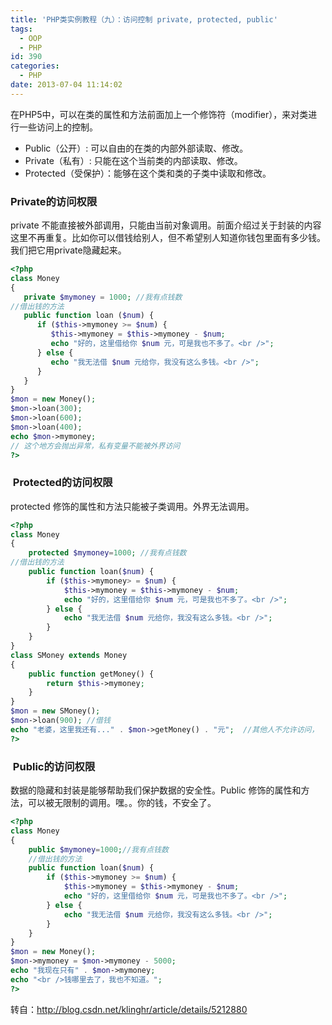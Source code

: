 ```yaml
---
title: 'PHP类实例教程（九）：访问控制 private, protected, public'
tags:
  - OOP
  - PHP
id: 390
categories:
  - PHP
date: 2013-07-04 11:14:02
---
```


在PHP5中，可以在类的属性和方法前面加上一个修饰符（modifier），来对类进行一些访问上的控制。

* Public（公开）: 可以自由的在类的内部外部读取、修改。
* Private（私有）: 只能在这个当前类的内部读取、修改。
* Protected（受保护）：能够在这个类和类的子类中读取和修改。

### Private的访问权限

private 不能直接被外部调用，只能由当前对象调用。前面介绍过关于封装的内容这里不再重复。比如你可以借钱给别人，但不希望别人知道你钱包里面有多少钱。 我们把它用private隐藏起来。

```php
<?php
class Money
{
   private $mymoney = 1000; //我有点钱数
//借出钱的方法
   public function loan ($num) {
      if ($this->mymoney >= $num) {
         $this->mymoney = $this->mymoney - $num;
         echo "好的，这里借给你 $num 元，可是我也不多了。<br />";
      } else {
         echo "我无法借 $num 元给你，我没有这么多钱。<br />";
      }
   }
}
$mon = new Money();
$mon->loan(300);
$mon->loan(600);
$mon->loan(400);
echo $mon->mymoney;
// 这个地方会抛出异常，私有变量不能被外界访问
?>
```

###  Protected的访问权限

protected 修饰的属性和方法只能被子类调用。外界无法调用。

```php
<?php
class Money
{
    protected $mymoney=1000; //我有点钱数
//借出钱的方法
    public function loan($num) {
        if ($this->mymoney> = $num) {
            $this->mymoney = $this->mymoney - $num;
            echo "好的，这里借给你 $num 元，可是我也不多了。<br />";
        } else {
            echo "我无法借 $num 元给你，我没有这么多钱。<br />";
        }
    }
}
class SMoney extends Money
{
    public function getMoney() {
        return $this->mymoney;
    }
}
$mon = new SMoney();
$mon->loan(900); //借钱
echo "老婆，这里我还有..." . $mon->getMoney() . "元";  //其他人不允许访问，
?>
```

###  Public的访问权限

数据的隐藏和封装是能够帮助我们保护数据的安全性。Public 修饰的属性和方法，可以被无限制的调用。嘿。。你的钱，不安全了。

```php
<?php
class Money
{
    public $mymoney=1000;//我有点钱数
    //借出钱的方法
    public function loan($num) {
        if ($this->mymoney >= $num) {
            $this->mymoney = $this->mymoney - $num;
            echo "好的，这里借给你 $num 元，可是我也不多了。<br />";
        } else {
            echo "我无法借 $num 元给你，我没有这么多钱。<br />";
        }
    }
}
$mon = new Money();
$mon->mymoney = $mon->mymoney - 5000;
echo "我现在只有" . $mon->mymoney;
echo "<br />钱哪里去了，我也不知道。";
?>

```

转自：http://blog.csdn.net/klinghr/article/details/5212880